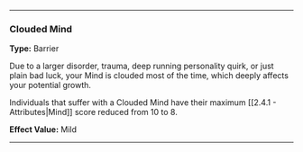 ___
### Clouded Mind
__Type:__ Barrier

Due to a larger disorder, trauma, deep running personality quirk, or just plain bad luck, your Mind is clouded most of the time, which deeply affects your potential growth.

Individuals that suffer with a Clouded Mind have their maximum [[2.4.1 - Attributes|Mind]] score reduced from 10 to 8.

__Effect Value:__ Mild

___
